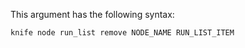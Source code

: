 This argument has the following syntax:

```bash
knife node run_list remove NODE_NAME RUN_LIST_ITEM
```
